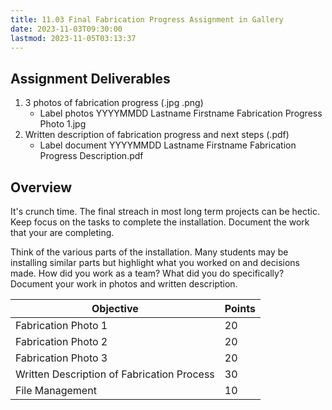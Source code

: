 ```yaml
---
title: 11.03 Final Fabrication Progress Assignment in Gallery
date: 2023-11-03T09:30:00
lastmod: 2023-11-05T03:13:37
---
```


## Assignment Deliverables

1. 3 photos of fabrication progress (.jpg .png)
   - Label photos YYYYMMDD Lastname Firstname Fabrication Progress Photo 1.jpg
2. Written description of fabrication progress and next steps (.pdf)
   - Label document YYYYMMDD Lastname Firstname Fabrication Progress Description.pdf

## Overview

It's crunch time. The final streach in most long term projects can be hectic. Keep focus on the tasks to complete the installation. Document the work that your are completing.

Think of the various parts of the installation. Many students may be installing similar parts but highlight what you worked on and decisions made. How did you work as a team? What did you do specifically? Document your work in photos and written description.

<div class="responsive-table-markdown">

| Objective                                  | Points |
| ------------------------------------------ | ------ |
| Fabrication Photo 1                        | 20     |
| Fabrication Photo 2                        | 20     |
| Fabrication Photo 3                        | 20     |
| Written Description of Fabrication Process | 30     |
| File Management                            | 10     |

</div>
